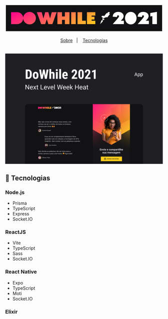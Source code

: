 <div align="center">
  <img src=".github/logo.png" alt="Logo DoWhile 2021"/>
</div>

<br/>

<div align="center">
  <a href="#-sobre">Sobre</a>&nbsp;&nbsp;&nbsp;|&nbsp;&nbsp;&nbsp;
  <a href="#-tecnologias" >Tecnologias</a>
</div>

<br/>
<br/>

<div align="center">
  <img src=".github/capa.png" alt="Capa DoWhile 2021"/>
</div>

## 🚀 Tecnologias

### Node.js
* Prisma
* TypeScript
* Express
* Socket.IO

### ReactJS
* Vite
* TypeScript
* Sass
* Socket.IO

### React Native
* Expo
* TypeScript
* Moti
* Socket.IO

### Elixir
